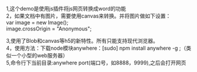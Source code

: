 1,这个demo是使用js插件将js网页转换成word的功能<br/>
2，如果文档中有图片，需要使用canvas来转换。并将图片做如下设置：<br/>
var image = new Image();<br/>
image.crossOrigin = "Anonymous";<br/>

3,使用了Blob和canvas等h5的新特性。所有只能支持现代浏览器。<br/>
4，使用方法：下载node模块anywhere：[sudo] npm install anywhere -g ;（类似一个小型的web服务器）<br/>
5,命令行下当前目录:anywhere port(端口号，如8888，9999),之后会打开网页<br/>
